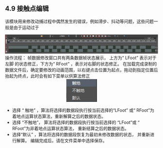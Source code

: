 ## 4.9 接触点编辑
该模块用来修改动捕过程中偶然发生的错误，例如滑步、抖动等问题，这些问题一般是由于运动过于
<div align=center>
<img src="https://raw.githubusercontent.com/FOHEART/MotionVenusHelp/master/software/contacteditor.png"/>
</div>
操作流程：
帧数据修改窗口共有两条数据帧状态展示， 上方为“ LFoot” 表示对于左脚
的状态修正，下方为“ RFoot” ，表示对右脚的状态修正。 在加载完成录制的数据文件后，确定要修改的动画范围，以右键点击位置为起点，拖动到指定位置后抬起为终点，此时会有如下菜单以供算法修正
<div align=center>
<img src="https://raw.githubusercontent.com/FOHEART/MotionVenusHelp/master/software/contactcontext.png"/>
</div>

- 选择 “ 触地” ，算法将选择的数据段执行按当前选择的“LFoot” 或“ RFoot”为着地点运算状态算法，重新解算之后的数据状态。
- 选择 “不触地”， 算法将选择的数据段执行按当前选择的 “LFoot”或 “ RFoot”为非着地点运算状态算法， 重新结算之后的数据状态。
- 选择“默认” ，算法将选择的数据段恢复为最初未修改数据的状态， 并重新进行解算。
编辑完成后，请在文件菜单中选择保存。
